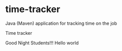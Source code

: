 # time-tracker
Java (Maven) application for tracking time on the job

Time tracker

Good Night Students!!!
Hello world
